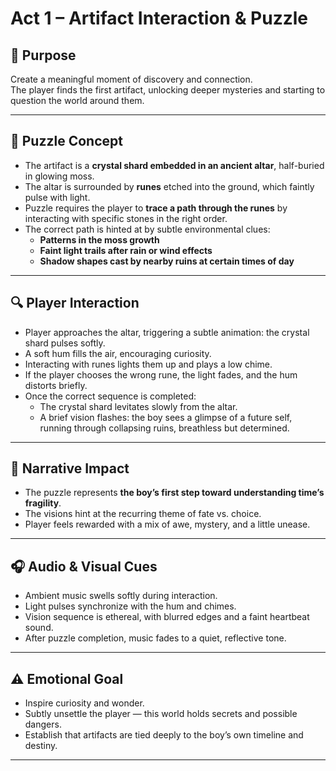 # Act 1 – Artifact Interaction & Puzzle

## 🎯 Purpose

Create a meaningful moment of discovery and connection.  
The player finds the first artifact, unlocking deeper mysteries and starting to question the world around them.

---

## 🧩 Puzzle Concept

- The artifact is a **crystal shard embedded in an ancient altar**, half-buried in glowing moss.
- The altar is surrounded by **runes** etched into the ground, which faintly pulse with light.
- Puzzle requires the player to **trace a path through the runes** by interacting with specific stones in the right order.
- The correct path is hinted at by subtle environmental clues:
  - **Patterns in the moss growth**
  - **Faint light trails after rain or wind effects**
  - **Shadow shapes cast by nearby ruins at certain times of day**

---

## 🔍 Player Interaction

- Player approaches the altar, triggering a subtle animation: the crystal shard pulses softly.
- A soft hum fills the air, encouraging curiosity.
- Interacting with runes lights them up and plays a low chime.
- If the player chooses the wrong rune, the light fades, and the hum distorts briefly.
- Once the correct sequence is completed:
  - The crystal shard levitates slowly from the altar.
  - A brief vision flashes: the boy sees a glimpse of a future self, running through collapsing ruins, breathless but determined.

---

## 🧠 Narrative Impact

- The puzzle represents **the boy’s first step toward understanding time’s fragility**.
- The visions hint at the recurring theme of fate vs. choice.
- Player feels rewarded with a mix of awe, mystery, and a little unease.

---

## 🎧 Audio & Visual Cues

- Ambient music swells softly during interaction.
- Light pulses synchronize with the hum and chimes.
- Vision sequence is ethereal, with blurred edges and a faint heartbeat sound.
- After puzzle completion, music fades to a quiet, reflective tone.

---

## ⚠️ Emotional Goal

- Inspire curiosity and wonder.
- Subtly unsettle the player — this world holds secrets and possible dangers.
- Establish that artifacts are tied deeply to the boy’s own timeline and destiny.

---
